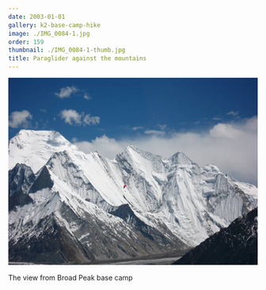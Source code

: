 ```yaml
---
date: 2003-01-01
gallery: k2-base-camp-hike
image: ./IMG_0084-1.jpg
order: 159
thumbnail: ./IMG_0084-1-thumb.jpg
title: Paraglider against the mountains
---
```


![Paraglider against the mountains](./IMG_0084-1.jpg)

The view from Broad Peak base camp